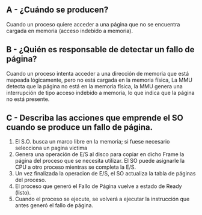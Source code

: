 ## A - ¿Cuándo se producen?

Cuando un proceso quiere acceder a una página que no se encuentra cargada en memoria (acceso indebido a memoria).

## B - ¿Quién es responsable de detectar un fallo de página?

Cuando un proceso intenta acceder a una dirección de memoria que está mapeada lógicamente, pero no está cargada en la memoria física, La MMU detecta que la página no está en la memoria física, la MMU genera una interrupción de tipo acceso indebido a memoria, lo que indica que la página no está presente.

## C - Describa las acciones que emprende el SO cuando se produce un fallo de página.

1. El S.O. busca un marco libre en la memoria; si fuese necesario selecciona un pagina victima
2. Genera una operación de E/S al disco para copiar en dicho Frame la página del proceso que se necesita utilizar. El SO puede asignarle la CPU a otro proceso mientras se completa la E/S. 
3. Un vez finalizada la operacion de E/S, el SO actualiza la tabla de páginas del proceso. 
4. El proceso que generó el Fallo de Página vuelve a estado de Ready (listo). 
5. Cuando el proceso se ejecute, se volverá a ejecutar la instrucción que antes generó el fallo de 
página. 
